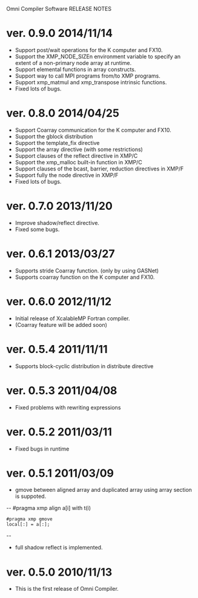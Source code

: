 Omni Compiler Software RELEASE NOTES

# ver. 0.9.0      2014/11/14
* Support post/wait operations for the K computer and FX10.
* Support the XMP_NODE_SIZEn environment variable to specify an extent of a non-primary
  node array at runtime.
* Support elemental functions in array constructs.
* Support way to call MPI programs from/to XMP programs.
* Support xmp_matmul and xmp_transpose intrinsic functions.
* Fixed lots of bugs.

# ver. 0.8.0      2014/04/25
* Support Coarray communication for the K computer and FX10.
* Support the gblock distribution
* Support the template_fix directive
* Support the array directive (with some restrictions)
* Support clauses of the reflect directive in XMP/C
* Support the xmp_malloc built-in function in XMP/C
* Support clauses of the bcast, barrier, reduction directives in XMP/F
* Support fully the node directive in XMP/F
* Fixed lots of bugs.

# ver. 0.7.0      2013/11/20
* Improve shadow/reflect directive.
* Fixed some bugs.

# ver. 0.6.1      2013/03/27
* Supports stride Coarray function. (only by using GASNet)
* Supports coarray function on the K computer and FX10.

# ver. 0.6.0      2012/11/12
* Initial release of XcalableMP Fortran compiler.
* (Coarray feature will be added soon)

# ver. 0.5.4      2011/11/11
* Supports block-cyclic distribution in distribute directive

# ver. 0.5.3      2011/04/08
* Fixed problems with rewriting expressions

# ver. 0.5.2      2011/03/11
* Fixed bugs in runtime

# ver. 0.5.1      2011/03/09
* gmove between aligned array and duplicated array using array section is suppoted.

--
    #pragma xmp align a[i] with t(i)

    #pragma xmp gmove
    local[:] = a[:];
--

* full shadow reflect is implemented.

# ver. 0.5.0	2010/11/13
* This is the first release of Omni Compiler.
